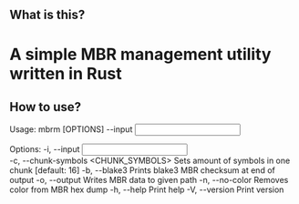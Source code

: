 ## What is this?
# A simple MBR management utility written in Rust
## How to use?
Usage: mbrm [OPTIONS] --input <INPUT>

Options:
  -i, --input <INPUT>                  
  -c, --chunk-symbols <CHUNK_SYMBOLS>  Sets amount of symbols in one chunk [default: 16]
  -b, --blake3                         Prints blake3 MBR checksum at end of output
  -o, --output <OUTPUT>                Writes MBR data to given path
  -n, --no-color                       Removes color from MBR hex dump
  -h, --help                           Print help
  -V, --version                        Print version
